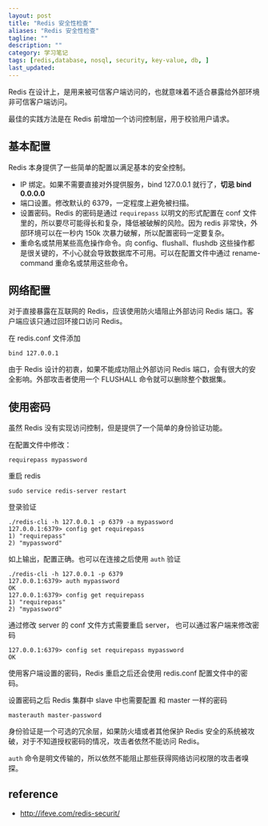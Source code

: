 ```yaml
---
layout: post
title: "Redis 安全性检查"
aliases: "Redis 安全性检查"
tagline: ""
description: ""
category: 学习笔记
tags: [redis,database, nosql, security, key-value, db, ]
last_updated:
---
```


Redis 在设计上，是用来被可信客户端访问的，也就意味着不适合暴露给外部环境非可信客户端访问。

最佳的实践方法是在 Redis 前增加一个访问控制层，用于校验用户请求。

## 基本配置
Redis 本身提供了一些简单的配置以满足基本的安全控制。

- IP 绑定。如果不需要直接对外提供服务，bind 127.0.0.1 就行了，**切忌 bind 0.0.0.0**
- 端口设置。修改默认的 6379，一定程度上避免被扫描。
- 设置密码。Redis 的密码是通过 `requirepass` 以明文的形式配置在 conf 文件里的，所以要尽可能得长和复杂，降低被破解的风险。因为 redis 非常快，外部环境可以在一秒内 150k 次暴力破解，所以配置密码一定要复杂。
- 重命名或禁用某些高危操作命令。向 config、flushall、flushdb 这些操作都是很关键的，不小心就会导致数据库不可用。可以在配置文件中通过 rename-command 重命名或禁用这些命令。

## 网络配置
对于直接暴露在互联网的 Redis，应该使用防火墙阻止外部访问 Redis 端口。客户端应该只通过回环接口访问 Redis。

在 redis.conf 文件添加

	bind 127.0.0.1

由于 Redis 设计的初衷，如果不能成功阻止外部访问 Redis 端口，会有很大的安全影响。外部攻击者使用一个 FLUSHALL 命令就可以删除整个数据集。

## 使用密码
虽然 Redis 没有实现访问控制，但是提供了一个简单的身份验证功能。

在配置文件中修改：

	requirepass mypassword

重启 redis

	sudo service redis-server restart

登录验证

	./redis-cli -h 127.0.0.1 -p 6379 -a mypassword
	127.0.0.1:6379> config get requirepass
	1) "requirepass"
	2) "mypassword"

如上输出，配置正确。也可以在连接之后使用 `auth` 验证

	./redis-cli -h 127.0.0.1 -p 6379
	127.0.0.1:6379> auth mypassword
	OK
	127.0.0.1:6379> config get requirepass
	1) "requirepass"
	2) "mypassword"

通过修改 server 的 conf 文件方式需要重启 server， 也可以通过客户端来修改密码

	127.0.0.1:6379> config set requirepass mypassword
	OK

使用客户端设置的密码，Redis 重启之后还会使用 redis.conf 配置文件中的密码。

设置密码之后 Redis 集群中 slave 中也需要配置 和 master 一样的密码

	masterauth master-password

身份验证是一个可选的冗余层，如果防火墙或者其他保护 Redis 安全的系统被攻破，对于不知道授权密码的情况，攻击者依然不能访问 Redis。

`auth` 命令是明文传输的，所以依然不能阻止那些获得网络访问权限的攻击者嗅探。

## reference

- <http://ifeve.com/redis-securit/>

